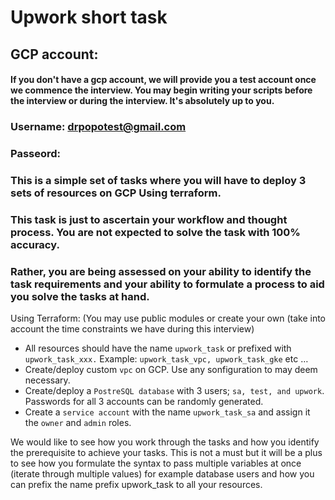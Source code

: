 #  **<span>Upwork short task</span>** 

## GCP account:
#### If you don't have a gcp account, we will provide you a test account once we commence the interview. You may begin writing your scripts before the interview or during the interview. It's absolutely up to you.
### Username:  drpopotest@gmail.com
### Passeord: 

### This is a simple set of tasks where you will have to deploy 3 sets of resources on GCP Using terraform. 
### This task is just to ascertain your workflow and thought process. You are not expected to solve the task with 100% accuracy.
### Rather, you are being assessed on your ability to identify the task requirements and your ability to formulate a process to aid you solve the tasks at hand. 

Using Terraform: (You may use public modules or create your own (take into account the time constraints we have during this interview)

+ All resources should have the name `` upwork_task `` or prefixed with ``upwork_task_xxx.`` Example: ``upwork_task_vpc, upwork_task_gke`` etc … 
+ Create/deploy custom ``vpc`` on GCP. Use any sonfiguration to may deem necessary. 
+ Create/deploy a ``PostreSQL database`` with 3 users; ``sa, test, and upwork``. Passwords for all 3 accounts can be randomly generated. 
+ Create a ``service account`` with the name ``upwork_task_sa`` and assign it the ``owner`` and ``admin`` roles. 

We would like to see how you work through the tasks and how you identify the prerequisite to achieve your tasks. This is not a must but it will be a plus to see how you formulate the syntax to pass multiple variables at once (iterate through multiple values) for example database users and how you can prefix the name prefix upwork_task  to all your resources. 
